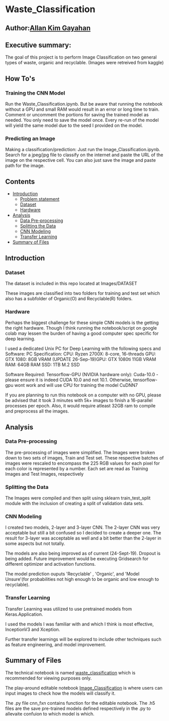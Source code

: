 # Waste_Classification

## Author:[Allan Kim Gayahan](https://github.com/allankim4)

## Executive summary:

The goal of this project is to perform Image Classification on two general types of waste, organic and recyclable.
(Images were retreived from kaggle) 

## How To's

### Training the CNN Model

Run the Waste_Classification.ipynb. But be aware that running the notebook without a GPU and small RAM would result in an error or long time to train. Comment or uncomment the portions for saving the trained model as needed. You only need to save the model once. Every re-run of the model will yield the same model due to the seed I provided on the model.

### Predicting an Image

Making a classification/prediction: Just run the Image_Classification.ipynb. Search for a jpeg/jpg file to classify on the internet and paste the URL of the image on the respective cell. You can also just save the image and paste path for the image.

## Contents

- [Introduction](#Introduction)
    - [Problem statement](#Problem-statement)
    - [Dataset](#Dataset)
    - [Hardware](#Hardware)
- [Analysis](#Analysis)
    - [Data Pre-processing](#Data-Pre-processing)
    - [Splitting the Data](#Splitting-the-Data)
    - [CNN Modeling](#CNN-Modeling)
    - [Transfer Learning](#Transfer-Learning)
- [Summary of Files](#Files-summary)


## Introduction

### Dataset
The dataset is included in this repo located at Images/DATASET

These images are classified into two folders for training and test set which also has a subfolder of Organic(O) and Recyclable(R) folders.

### Hardware
Perhaps the biggest challenge for these simple CNN models is the getting the right hardware. Though I think running the notebook/script on google colab may lessen the burden of having a good computer spec specific for deep learning.

I used a dedicated Unix PC for Deep Learning with the following specs and Software:
PC Specification:
CPU: Ryzen 2700X: 8-core, 16-threads
GPU: GTX 1080: 8GB VRAM
(UPDATE 26-Sep-19)GPU: GTX 1080ti 11GB VRAM
RAM: 64GB RAM
SSD: 1TB M.2 SSD

Software Required:
Tensorflow-GPU
(NVIDIA hardware only):
  Cuda-10.0 - please ensure it is indeed CUDA 10.0 and not 10.1. Otherwise, tensorflow-gpu wont work and will use CPU for     training the model
  CuDNN7
  
  
If you are planning to run this notebook on a computer with no GPU, please be advised that it took 3 minutes with 5k+ images to finish a 16-parallel processes per epoch. Also, it would require atleast 32GB ram to compile and preprocess all the images.


## Analysis

### Data Pre-processing

The pre-processing of images were simplified. The Images were broken down to two sets of images, Train and Test set. These respective batches of images were rescaled to encompass the 225 RGB values for each pixel for each color is represented by a number. Each set are read as Training Images and Test Images, respectively


### Splitting the Data

The Images were compiled and then split using sklearn train_test_split module with the inclusion of creating a split of validation data sets.

### CNN Modeling

I created two models, 2-layer and 3-layer CNN. The 2-layer CNN was very acceptable but still a bit confused so I decided to create a deeper one. The result for 3-layer was acceptable as well and a bit better than the 2-layer in some aspects but not totally.

The models are also being improved as of current (24-Sept-19). Dropout is being added. Future improvement would be executing Gridsearch for different optimizer and activation functions.

The model prediction ouputs 'Recyclable' , 'Organic', and 'Model Unsure'(for probabilities not high enough to be organic and low enough to recyclable).

### Transfer Learning

Transfer Learning was utilized to use pretrained models from Keras.Application.

I used the models I was familiar with and which I think is most effective, InceptionV3 and Xception.

Further transfer learnings will be explored to include other techniques such as feature engineering, and model improvement.


## Summary of Files

The technical notebook is named [waste_classification](waste_classification.ipynb) which is recommended for viewing purposes only.

The play-around editable notebook [Image_Classification](image_classification.ipynb) is where users can input images to check how the models will classify it. 

The .py file cnn_fxn contains function for the editable notebook. The .h5 files are the save pre-trained models defined respectively in the .py to allevaite confuion to which model is which.



